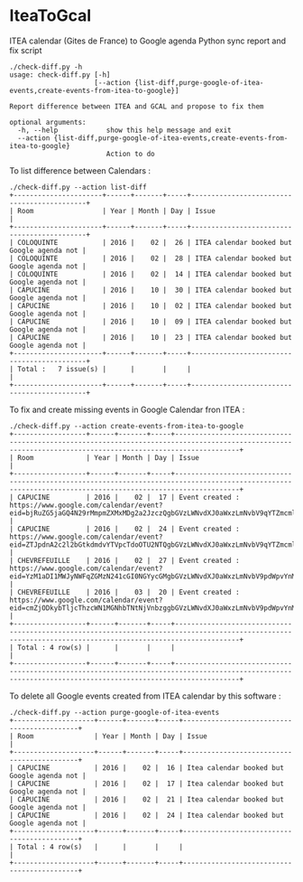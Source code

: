 # IteaToGcal

ITEA calendar (Gites de France) to Google agenda Python sync report and fix script

	./check-diff.py -h
	usage: check-diff.py [-h]
	                     [--action {list-diff,purge-google-of-itea-events,create-events-from-itea-to-google}]
    
	Report difference between ITEA and GCAL and propose to fix them
     
	optional arguments:
	  -h, --help            show this help message and exit
	  --action {list-diff,purge-google-of-itea-events,create-events-from-itea-to-google}
	                        Action to do


To list difference between Calendars :

	./check-diff.py --action list-diff
	+----------------------+------+-------+-----+--------------------------------------------+
	| Room                 | Year | Month | Day | Issue                                      |
	+----------------------+------+-------+-----+--------------------------------------------+
	| COLOQUINTE           | 2016 |    02 |  26 | ITEA calendar booked but Google agenda not |
	| COLOQUINTE           | 2016 |    02 |  28 | ITEA calendar booked but Google agenda not |
	| COLOQUINTE           | 2016 |    02 |  14 | ITEA calendar booked but Google agenda not |
	| CAPUCINE             | 2016 |    10 |  30 | ITEA calendar booked but Google agenda not |
	| CAPUCINE             | 2016 |    10 |  02 | ITEA calendar booked but Google agenda not |
	| CAPUCINE             | 2016 |    10 |  09 | ITEA calendar booked but Google agenda not |
	| CAPUCINE             | 2016 |    10 |  23 | ITEA calendar booked but Google agenda not |
	+----------------------+------+-------+-----+--------------------------------------------+
	| Total :   7 issue(s) |      |       |     |                                            |
	+----------------------+------+-------+-----+--------------------------------------------+

To fix and create missing events in Google Calendar fron ITEA :

    ./check-diff.py --action create-events-from-itea-to-google
	+------------------+------+-------+-----+------------------------------------------------------------------------------------------------------------------------------------------------------------+
	| Room             | Year | Month | Day | Issue                                                                                                                                                      |
	+------------------+------+-------+-----+------------------------------------------------------------------------------------------------------------------------------------------------------------+
	| CAPUCINE         | 2016 |    02 |  17 | Event created : https://www.google.com/calendar/event?eid=bjRuZG5jaGQ4N29rMmpmZXMxMDg2a2JzczQgbGVzLWNvdXJ0aWxzLmNvbV9qYTZmcml0bGRrbTFiZ21yMzJsZXVlanBnMEBn |
	| CAPUCINE         | 2016 |    02 |  24 | Event created : https://www.google.com/calendar/event?eid=ZTJpdnA2c2l2bGtkdmdvYTVpcTdoOTU2NTQgbGVzLWNvdXJ0aWxzLmNvbV9qYTZmcml0bGRrbTFiZ21yMzJsZXVlanBnMEBn |
	| CHEVREFEUILLE    | 2016 |    02 |  27 | Event created : https://www.google.com/calendar/event?eid=YzM1aDI1MWJyNWFqZGMzN241cGI0NGYycGMgbGVzLWNvdXJ0aWxzLmNvbV9pdWpvYnMzamwyMTEydTJoMjlwYWY1b2ZzNEBn |
	| CHEVREFEUILLE    | 2016 |    03 |  20 | Event created : https://www.google.com/calendar/event?eid=cmZjODkybTljcThzcWN1MGNhbTNtNjVnbzggbGVzLWNvdXJ0aWxzLmNvbV9pdWpvYnMzamwyMTEydTJoMjlwYWY1b2ZzNEBn |
	+------------------+------+-------+-----+------------------------------------------------------------------------------------------------------------------------------------------------------------+
	| Total : 4 row(s) |      |       |     |                                                                                                                                                            |
	+------------------+------+-------+-----+------------------------------------------------------------------------------------------------------------------------------------------------------------+

To delete all Google events created from ITEA calendar by this software :

	./check-diff.py --action purge-google-of-itea-events
	+--------------------+------+-------+-----+--------------------------------------------+
	| Room               | Year | Month | Day | Issue                                      |
	+--------------------+------+-------+-----+--------------------------------------------+
	| CAPUCINE           | 2016 |    02 |  16 | Itea calendar booked but Google agenda not |
	| CAPUCINE           | 2016 |    02 |  17 | Itea calendar booked but Google agenda not |
	| CAPUCINE           | 2016 |    02 |  21 | Itea calendar booked but Google agenda not |
	| CAPUCINE           | 2016 |    02 |  24 | Itea calendar booked but Google agenda not |
	+--------------------+------+-------+-----+--------------------------------------------+
	| Total : 4 row(s)   |      |       |     |                                            |
	+--------------------+------+-------+-----+--------------------------------------------+